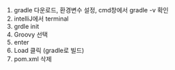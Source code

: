 1. gradle 다운로드, 환경변수 설정, cmd창에서 gradle -v 확인
2. intelliJ에서 terminal
3. grdle init
4. Groovy 선택
5. enter
6. Load 클릭 (gradle로 빌드)
7. pom.xml 삭제

